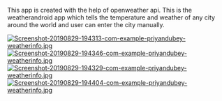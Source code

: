 This app is created with the help of openweather api.
This is the weatherandroid app which tells the temperature and weather of any city around the world
and user can enter the city manually. 

[![Screenshot-20190829-194313-com-example-priyandubey-weatherinfo.jpg](https://i.postimg.cc/WpDX8C8S/Screenshot-20190829-194313-com-example-priyandubey-weatherinfo.jpg)](https://postimg.cc/rzk1Fhvt)
[![Screenshot-20190829-194346-com-example-priyandubey-weatherinfo.jpg](https://i.postimg.cc/zXCwPrgw/Screenshot-20190829-194346-com-example-priyandubey-weatherinfo.jpg)](https://postimg.cc/gn06n14r)
[![Screenshot-20190829-194329-com-example-priyandubey-weatherinfo.jpg](https://i.postimg.cc/zGdg9XXh/Screenshot-20190829-194329-com-example-priyandubey-weatherinfo.jpg)](https://postimg.cc/qN3qKrKB)
[![Screenshot-20190829-194404-com-example-priyandubey-weatherinfo.jpg](https://i.postimg.cc/9Qf4t5tQ/Screenshot-20190829-194404-com-example-priyandubey-weatherinfo.jpg)](https://postimg.cc/Lnr62Wbc)
